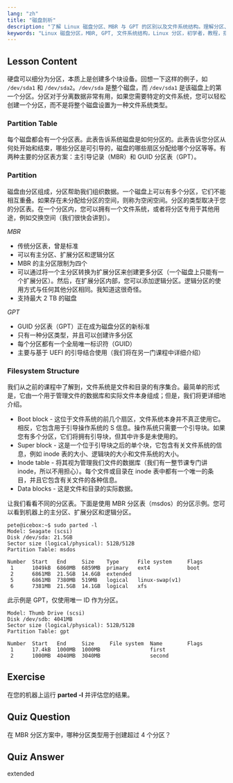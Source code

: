 ```yaml
---
lang: "zh"
title: "磁盘剖析"
description: "了解 Linux 磁盘分区、MBR 与 GPT 的区别以及文件系统结构。理解分区、分区表以及如何组织数据。通过此初学者指南开始学习！"
keywords: "Linux 磁盘分区，MBR, GPT, 文件系统结构，Linux 分区，初学者，教程，指南"
---
```


## Lesson Content

硬盘可以细分为分区，本质上是创建多个块设备。回想一下这样的例子，如 `/dev/sda1` 和 `/dev/sda2`。`/dev/sda` 是整个磁盘，而 `/dev/sda1` 是该磁盘上的第一个分区。分区对于分离数据非常有用，如果您需要特定的文件系统，您可以轻松创建一个分区，而不是将整个磁盘设置为一种文件系统类型。

### Partition Table

每个磁盘都会有一个分区表。此表告诉系统磁盘是如何分区的。此表告诉您分区从何处开始和结束，哪些分区是可引导的，磁盘的哪些扇区分配给哪个分区等等。有两种主要的分区表方案：主引导记录（MBR）和 GUID 分区表（GPT）。

### Partition

磁盘由分区组成，分区帮助我们组织数据。一个磁盘上可以有多个分区，它们不能相互重叠。如果存在未分配给分区的空间，则称为空闲空间。分区的类型取决于您的分区表。在一个分区内，您可以拥有一个文件系统，或者将分区专用于其他用途，例如交换空间（我们很快会讲到）。

_MBR_

- 传统分区表，曾是标准
- 可以有主分区、扩展分区和逻辑分区
- MBR 的主分区限制为四个
- 可以通过将一个主分区转换为扩展分区来创建更多分区（一个磁盘上只能有一个扩展分区）。然后，在扩展分区内部，您可以添加逻辑分区。逻辑分区的使用方式与任何其他分区相同。我知道这很奇怪。
- 支持最大 2 TB 的磁盘

_GPT_

- GUID 分区表（GPT）正在成为磁盘分区的新标准
- 只有一种分区类型，并且可以创建许多分区
- 每个分区都有一个全局唯一标识符（GUID）
- 主要与基于 UEFI 的引导结合使用（我们将在另一门课程中详细介绍）

### Filesystem Structure

我们从之前的课程中了解到，文件系统是文件和目录的有序集合。最简单的形式是，它由一个用于管理文件的数据库和实际文件本身组成；但是，我们将更详细地介绍。

- Boot block - 这位于文件系统的前几个扇区，文件系统本身并不真正使用它。相反，它包含用于引导操作系统的 S 信息。操作系统只需要一个引导块。如果您有多个分区，它们将拥有引导块，但其中许多是未使用的。
- Super block - 这是一个位于引导块之后的单个块，它包含有关文件系统的信息，例如 inode 表的大小、逻辑块的大小和文件系统的大小。
- Inode table - 将其视为管理我们文件的数据库（我们有一整节课专门讲 inode，所以不用担心）。每个文件或目录在 inode 表中都有一个唯一的条目，并且它包含有关文件的各种信息。
- Data blocks - 这是文件和目录的实际数据。

让我们看看不同的分区表。下面是使用 MBR 分区表（msdos）的分区示例。您可以看到机器上的主分区、扩展分区和逻辑分区。

```plaintext
pete@icebox:~$ sudo parted -l
Model: Seagate (scsi)
Disk /dev/sda: 21.5GB
Sector size (logical/physical): 512B/512B
Partition Table: msdos

Number  Start   End     Size    Type      File system     Flags
 1      1049kB  6860MB  6859MB  primary   ext4            boot
 2      6861MB  21.5GB  14.6GB  extended
 5      6861MB  7380MB  519MB   logical   linux-swap(v1)
 6      7381MB  21.5GB  14.1GB  logical   xfs
```

此示例是 GPT，仅使用唯一 ID 作为分区。

```plaintext
Model: Thumb Drive (scsi)
Disk /dev/sdb: 4041MB
Sector size (logical/physical): 512B/512B
Partition Table: gpt

Number  Start   End     Size     File system  Name        Flags
 1      17.4kB  1000MB  1000MB                first
 2      1000MB  4040MB  3040MB                second
```

## Exercise

在您的机器上运行 **parted -l** 并评估您的结果。

## Quiz Question

在 MBR 分区方案中，哪种分区类型用于创建超过 4 个分区？

## Quiz Answer

extended
